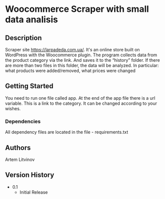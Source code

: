 # Woocommerce Scraper with small data analisis

## Description

Scraper site https://larpadeda.com.ua/. It's an online store built on WordPress with the Woocommerce plugin. The program collects data from the product category via the link. And saves it to the “history” folder. If there are more than two files in this folder, the data will be analyzed.
In particular: what products were added/removed, what prices were changed

## Getting Started

You need to run one file called app. At the end of the app file there is a url variable. This is a link to the category. It can be changed according to your wishes.

### Dependencies

All dependency files are located in the file - requirements.txt

## Authors

Artem Litvinov

## Version History

* 0.1
    * Initial Release